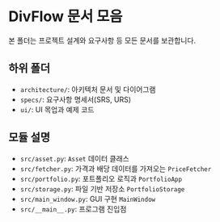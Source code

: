 # DivFlow 문서 모음

본 폴더는 프로젝트 설계와 요구사항 등 모든 문서를 보관합니다.

## 하위 폴더
- `architecture/`: 아키텍처 문서 및 다이어그램
- `specs/`: 요구사항 명세서(SRS, URS)
- `ui/`: UI 목업과 예제 코드

## 모듈 설명
- `src/asset.py`: `Asset` 데이터 클래스
- `src/fetcher.py`: 가격과 배당 데이터를 가져오는 `PriceFetcher`
- `src/portfolio.py`: 포트폴리오 로직과 `PortfolioApp`
- `src/storage.py`: 파일 기반 저장소 `PortfolioStorage`
- `src/main_window.py`: GUI 구현 `MainWindow`
- `src/__main__.py`: 프로그램 진입점
